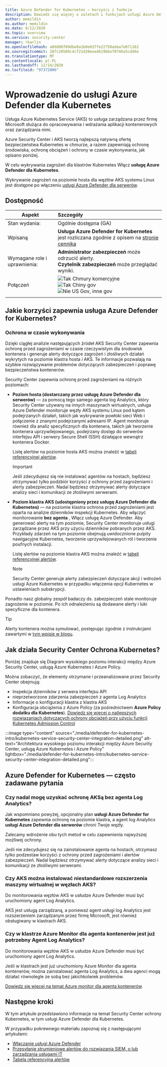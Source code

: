 ```yaml
---
title: Azure Defender for Kubernetes — korzyści i funkcje
description: Dowiedz się więcej o zaletach i funkcjach usługi Azure Defender for Kubernetes.
author: memildin
ms.author: memildin
ms.date: 9/12/2020
ms.topic: overview
ms.service: security-center
manager: rkarlin
ms.openlocfilehash: a0dd00709dbe8a1b0e037fe22750adea7e071162
ms.sourcegitcommit: 287c20509c4cf21d20eea4619bbef0746a5cd46e
ms.translationtype: MT
ms.contentlocale: pl-PL
ms.lasthandoff: 12/14/2020
ms.locfileid: "97372006"
---
```

# <a name="introduction-to-azure-defender-for-kubernetes"></a>Wprowadzenie do usługi Azure Defender dla Kubernetes

Usługa Azure Kubernetes Service (AKS) to usługa zarządzana przez firmę Microsoft służąca do opracowywania i wdrażania aplikacji kontenerowych oraz zarządzania nimi.

Azure Security Center i AKS tworzą najlepszą natywną ofertę bezpieczeństwa Kubernetes w chmurze, a razem zapewniają ochronę środowiska, ochronę obciążeń i ochrony w czasie wykonywania, jak opisano poniżej.

W celu wykrywania zagrożeń dla klastrów Kubernetes Włącz **usługę Azure Defender dla Kubernetes**.

Wykrywanie zagrożeń na poziomie hosta dla węzłów AKS systemu Linux jest dostępne po włączeniu [usługi Azure Defender dla serwerów](defender-for-servers-introduction.md).

## <a name="availability"></a>Dostępność

|Aspekt|Szczegóły|
|----|:----|
|Stan wydania:|Ogólnie dostępna (GA)|
|Wpisaną|**Usługa Azure Defender for Kubernetes** jest rozliczana zgodnie z opisem na [stronie cennika](security-center-pricing.md)|
|Wymagane role i uprawnienia:|**Administrator zabezpieczeń** może odrzucić alerty.<br>**Czytelnik zabezpieczeń** może przeglądać wyniki.|
|Połączeń|![Tak](./media/icons/yes-icon.png) Chmury komercyjne<br>![Tak](./media/icons/yes-icon.png) Chiny gov<br>![Nie](./media/icons/no-icon.png) US Gov, inne gov|
|||

## <a name="what-are-the-benefits-of-azure-defender-for-kubernetes"></a>Jakie korzyści zapewnia usługa Azure Defender for Kubernetes?

### <a name="run-time-protection"></a>Ochrona w czasie wykonywania

Dzięki ciągłej analizie następujących źródeł AKS Security Center zapewnia ochronę przed zagrożeniami w czasie rzeczywistym dla środowisk kontenera i generuje alerty dotyczące zagrożeń i złośliwych działań wykrytych na poziomie klastra hosta *i* AKS. Te informacje pozwalają na szybkie rozwiązywanie problemów dotyczących zabezpieczeń i poprawę bezpieczeństwa kontenerów.

Security Center zapewnia ochronę przed zagrożeniami na różnych poziomach: 

- **Poziom hosta (dostarczany przez usługę Azure Defender dla serwerów)** — za pomocą tego samego agenta log Analytics, który Security Center używany na innych maszynach wirtualnych, usługa Azure Defender monitoruje węzły AKS systemu Linux pod kątem podejrzanych działań, takich jak wykrywanie powłoki sieci Web i połączenie z znanymi podejrzanymi adresami IP. Agent monitoruje również dla analiz specyficznych dla kontenera, takich jak tworzenie kontenera uprzywilejowanego, podejrzany dostęp do serwerów interfejsu API i serwery Secure Shell (SSH) działające wewnątrz kontenera Docker.

    Listę alertów na poziomie hosta AKS można znaleźć w [tabeli referencyjnej alertów](alerts-reference.md#alerts-containerhost).

    >[!IMPORTANT]
    > Jeśli zdecydujesz się nie instalować agentów na hostach, będziesz otrzymywać tylko podzbiór korzyści z ochrony przed zagrożeniami i alerty zabezpieczeń. Nadal będziesz otrzymywać alerty dotyczące analizy sieci i komunikacji ze złośliwymi serwerami.

- **Poziom klastra AKS (udostępniony przez usługę Azure Defender dla Kubernetes)** — na poziomie klastra ochrona przed zagrożeniami jest oparta na analizie dzienników inspekcji Kubernetes. Aby włączyć monitorowanie **bez agenta** , Włącz usługę Azure Defender. Aby generować alerty na tym poziomie, Security Center monitoruje usługi zarządzane przez AKS przy użyciu dzienników pobranych przez AKS. Przykłady zdarzeń na tym poziomie obejmują uwidocznione pulpity nawigacyjne Kubernetes, tworzenie uprzywilejowanych ról i tworzenie poufnych instalacji.

    Listę alertów na poziomie klastra AKS można znaleźć w [tabeli referencyjnej alertów](alerts-reference.md#alerts-akscluster).

    >[!NOTE]
    > Security Center generuje alerty zabezpieczeń dotyczące akcji i wdrożeń usługi Azure Kubernetes w przypadku włączenia opcji Kubernetes w ustawieniach subskrypcji. 

Ponadto nasz globalny zespół badaczy ds. zabezpieczeń stale monitoruje zagrożenie w poziomie. Po ich odnalezieniu są dodawane alerty i luki specyficzne dla kontenera.

> [!TIP]
> Alerty kontenera można symulować, postępując zgodnie z instrukcjami zawartymi w [tym wpisie w blogu](https://techcommunity.microsoft.com/t5/azure-security-center/how-to-demonstrate-the-new-containers-features-in-azure-security/ba-p/1011270).



## <a name="how-does-security-centers-kubernetes-protection-work"></a>Jak działa Security Center Ochrona Kubernetes?

Poniżej znajduje się Diagram wysokiego poziomu interakcji między Azure Security Center, usługą Azure Kubernetes i Azure Policy.

Można zobaczyć, że elementy otrzymane i przeanalizowane przez Security Center obejmują:

- Inspekcja dzienników z serwera interfejsu API
- nieprzetworzone zdarzenia zabezpieczeń z agenta Log Analytics
- Informacje o konfiguracji klastra z klastra AKS
- Konfiguracja obciążenia z Azure Policy (za pośrednictwem **Azure Policy dodatku dla Kubernetes**). [Dowiedz się więcej o najlepszych rozwiązaniach dotyczących ochrony obciążeń przy użyciu funkcji Kubernetes Admission Control](container-security.md#workload-protection-best-practices-using-kubernetes-admission-control)

:::image type="content" source="./media/defender-for-kubernetes-intro/kubernetes-service-security-center-integration-detailed.png" alt-text="Architektura wysokiego poziomu interakcji między Azure Security Center, usługą Azure Kubernetes i Azure Policy" lightbox="./media/defender-for-kubernetes-intro/kubernetes-service-security-center-integration-detailed.png":::




## <a name="azure-defender-for-kubernetes---faq"></a>Azure Defender for Kubernetes — często zadawane pytania

### <a name="can-i-still-get-aks-protections-without-the-log-analytics-agent"></a>Czy nadal mogę uzyskać ochronę AKSą bez agenta Log Analytics?

Jak wspomniano powyżej, opcjonalny plan **usługi Azure Defender for Kubernetes** zapewnia ochronę na poziomie klastra, a agent log Analytics **usługi Azure Defender dla serwerów** chroni Twoje węzły. 

Zalecamy wdrożenie obu tych metod w celu zapewnienia najwyższej możliwej ochrony.

Jeśli nie zdecydujesz się na zainstalowanie agenta na hostach, otrzymasz tylko podzestaw korzyści z ochrony przed zagrożeniami i alertów zabezpieczeń. Nadal będziesz otrzymywać alerty dotyczące analizy sieci i komunikacji ze złośliwymi serwerami.


### <a name="does-aks-allow-me-to-install-custom-vm-extensions-on-my-aks-nodes"></a>Czy AKS można instalować niestandardowe rozszerzenia maszyny wirtualnej w węzłach AKS?

Do monitorowania węzłów AKS w usłudze Azure Defender musi być uruchomiony agent Log Analytics. 

AKS jest usługą zarządzaną, a ponieważ agent usługi log Analytics jest rozszerzeniem zarządzanym przez firmę Microsoft, jest również obsługiwany w klastrach AKS.



### <a name="if-my-cluster-is-already-running-an-azure-monitor-for-containers-agent-do-i-need-the-log-analytics-agent-too"></a>Czy w klastrze Azure Monitor dla agenta kontenerów jest już potrzebny Agent Log Analytics?

Do monitorowania węzłów AKS w usłudze Azure Defender musi być uruchomiony agent Log Analytics.

Jeśli w klastrach jest już uruchomiony Azure Monitor dla agenta kontenerów, można zainstalować agenta Log Analytics, a dwa agenci mogą działać równolegle ze sobą bez jakichkolwiek problemów.

[Dowiedz się więcej na temat Azure monitor dla agenta kontenerów](../azure-monitor/insights/container-insights-manage-agent.md).


## <a name="next-steps"></a>Następne kroki

W tym artykule przedstawiono informacje na temat Security Center ochrony Kubernetes, w tym usługi Azure Defender dla Kubernetes. 

W przypadku pokrewnego materiału zapoznaj się z następującymi artykułami: 

- [Włączanie usługi Azure Defender](security-center-pricing.md)
- [Przesyłanie strumieniowe alertów do rozwiązania SIEM, o lub zarządzania usługami IT](export-to-siem.md)
- [Tabela referencyjna alertów](alerts-reference.md)